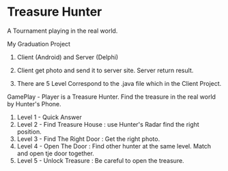 # Treasure Hunter
A Tournament playing in the real world.

My Graduation Project
  
  1. Client (Android) and Server (Delphi)

  2. Client get photo and send it to server site. Server return result.

  3. There are 5 Level Correspond to the .java file which in the Client Project. 
     
GamePlay - Player is a Treasure Hunter. Find the treasure in the real world by Hunter's Phone. 
  1. Level 1 - Quick Answer 
  2. Level 2 - Find Treasure House : use Hunter's Radar find the right position.
  3. Level 3 - Find The Right Door : Get the right photo.
  4. Level 4 - Open The Door : Find other hunter at the same level. Match and open tje door together.
  5. Level 5 - Unlock Treasure : Be careful to open the treasure.
        

